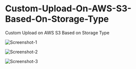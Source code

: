 # Custom-Upload-On-AWS-S3-Based-On-Storage-Type
Custom Upload on AWS S3 Based on Storage Type

![Screenshot-1](https://user-images.githubusercontent.com/35772312/82662172-034bc900-9c4b-11ea-8779-e6d52e5199ce.png)

![Screenshot-2](https://user-images.githubusercontent.com/35772312/82662185-0777e680-9c4b-11ea-91e2-03b4ff9454c1.png)

![Screenshot-3](https://user-images.githubusercontent.com/35772312/82662189-09da4080-9c4b-11ea-93f5-ac02f4903dd7.png)
